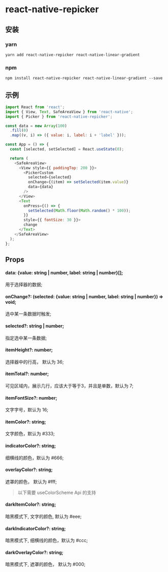 # react-native-repicker

## 安装

### yarn
```shell
yarn add react-native-repicker react-native-linear-gradient
```
### npm
```shell
npm install react-native-repicker react-native-linear-gradient --save
```

## 示例
```javascript
import React from 'react';
import { View, Text, SafeAreaView } from 'react-native';
import { Picker } from 'react-native-repicker';

const data = new Array(100)
  .fill(0)
  .map((v, i) => ({ value: i, label: i + 'label' }));

const App = () => {
  const [selected, setSelected] = React.useState(0);

  return (
    <SafeAreaView>
      <View style={{ paddingTop: 200 }}>
        <PickerCustom
          selected={selected}
          onChange={(item) => setSelected(item.value)}
          data={data}
        />
      </View>
      <Text
        onPress={() => {
          setSelected(Math.floor(Math.random() * 100));
        }}
        style={{ fontSize: 30 }}>
        change
      </Text>
    </SafeAreaView>
  );
};
```

## Props

#### data: {value: string | number, label: string | number}[];
用于选择器的数据;

#### onChange?: (selected: {value: string | number, label: string | number}) => void;
选中某一条数据时触发;

#### selected?: string | number;
指定选中某一条数据;

#### itemHeight?: number;
选择器中的行高， 默认为 36;

#### itemTotal?: number;
可见区域内，展示几行，应该大于等于3，并且是单数，默认为 7;

#### itemFontSize?: number;
文字字号，默认为 16;

#### itemColor?: string;
文字颜色，默认为 #333;

#### indicatorColor?: string;
细横线的颜色，默认为 #666;

#### overlayColor?: string;
遮罩的颜色， 默认为 #fff;


> 以下需要 useColorScheme Api 的支持

#### darkItemColor?: string;
暗黑模式下, 文字的颜色, 默认为 #eee;

#### darkIndicatorColor?: string;
暗黑模式下, 细横线的颜色，默认为 #ccc;

#### darkOverlayColor?: string;
暗黑模式下, 遮罩的颜色， 默认为 #000;
